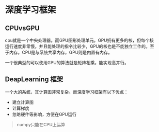 # 深度学习框架



## CPUvsGPU

cpu就是一个中央处理器，而GPU图形处理单元。GPU拥有更多的核，但每个核运行速度非常慢，并且能处理的指令比较少，GPU的核也是不能独立工作的。至于内存，CPU是与系统共享内存，GPU则是内置有内存。

一个很典型的可以使用GPU的算法就是矩阵相乘，能实现高并行。

## DeapLearning 框架

一个大的系统，其计算图非常复杂。而深度学习框架有以下优点：

* 建立计算图
* 计算梯度
* 忽略硬件等影响，方便在GPU运行

> numpy只能在CPU上运算

